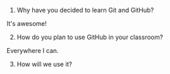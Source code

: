 1. Why have you decided to learn Git and GitHub?

It's awesome!

2. How do you plan to use GitHub in your classroom?

Everywhere I can.

3. How will we use it? 

